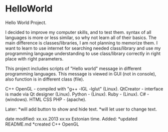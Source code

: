 HelloWorld
==========

Hello World Project.

I decided to improve my computer skills, and to test them. syntax of all languages is more or less similar, 
so why not learn all of their basics. The main difference is classes/libraries, I am not planning to memorize them. 
I want to learn to use internet for searching needed class/library and use my programming language understanding 
to use class/library correctly in right place with right parameters.

This project includes scripts of "Hello world" message in different programming languages. 
This message is viewed in GUI (not in console), also function is in different class (file).

C++ OpenGL - compiled with "g++ -lGL -lglut" (Linux).
QtCreator - interface is made via Qt designer (Linux).
Python -  (Linux).
Ruby -  (Linux).
C# -  (windows).
HTML CSS PHP -  (apache).

Later:
*will add button to show and hide text.
*will let user to change text.


date modified: xx.xx.2013  xx:xx Estonian time.
Added:
*updated README.md
*created C++ OpenGL
